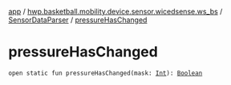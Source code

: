 [app](../../index.md) / [hwp.basketball.mobility.device.sensor.wicedsense.ws_bs](../index.md) / [SensorDataParser](index.md) / [pressureHasChanged](.)

# pressureHasChanged

`open static fun pressureHasChanged(mask: `[`Int`](https://kotlinlang.org/api/latest/jvm/stdlib/kotlin/-int/index.html)`): `[`Boolean`](https://kotlinlang.org/api/latest/jvm/stdlib/kotlin/-boolean/index.html)